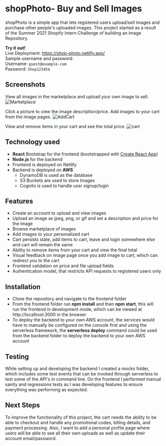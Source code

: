 # shopPhoto- Buy and Sell Images
shopPhoto is a simple app that lets registered users upload/sell images and purchase other people's uploaded images. This project started as a result of the Summer 2021 Shopify Intern Challenge of building an Image Repository.   

**Try it out!**  
Live Deployment: https://shop-photo.netlify.app/   
Sample username and password:  
Username: `guest@example.com`  
Password: `Shop12345$`  


## Screenshots
View all images in the marketplace and upload your own image to sell.
![Marketplace](https://user-images.githubusercontent.com/43117838/104883134-440ef580-5932-11eb-8e70-bfc7e56b1100.JPG)

Click a picture to view the image description/price. Add images to your cart from the image pages.
![AddCart](https://user-images.githubusercontent.com/43117838/104883150-50934e00-5932-11eb-9664-bcc4ff38a881.JPG)

View and remove items in your cart and see the total price.
![cart](https://user-images.githubusercontent.com/43117838/104883157-525d1180-5932-11eb-8ac1-81264d87498a.JPG)

## Technology used
 - **React** Bootstrap for the frontend (bootstrapped with  [Create React App](https://github.com/facebook/create-react-app))
 - **Node.js** for the backend
 - Frontend is deployed on Netlify 
 - Backend is deployed on **AWS**
	 - DynamoDB is used as the database
	 - S3 Buckets are used to store Images
	 - Cognito is used to handle user signup/login 

## Features
* Create an account to upload and view images
* Upload an image as jpeg, png, or gif and set a description and price for the image
* Browse marketplace of images
* Add images to your personalized cart
* Cart persists state, add items to cart, leave and login somewhere else and cart will remain the same
* Ability to remove items from your cart and view the final total
* Visual feedback on image page once you add image to cart, which can redirect you to the cart
* Frontend validation on price and file upload fields
* Authentication model, that restricts API requests to registered users only

## Installation
* Clone the repository and navigate to the frontend folder
* From the frontend folder run **npm install** and then **npm start**, this will run the frontend in development mode, which can be viewed at http://localhost:3000 in the browser
* To deploy the backend to your own AWS account, the services would have to manually be configured on the console first and using the serverless framework, the **serverless deploy** command could be used from the backend folder to deploy the backend to your own AWS account

## Testing
While setting up and developing the backend I created a mocks folder, which includes some test events that can be invoked through serverless to test some of the API's in command line. On the frontend I performed manual sanity and regressions tests as I was developing features to ensure everything was performing as expected.

## Next Steps
 To improve the functionality of this project, the cart needs the ability to be able to checkout and handle any promotional codes, billing details, and payment processing. Also, I want to add a personal profile page where users will be able to see all their own uploads as well as update their account email/password. 

